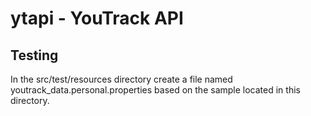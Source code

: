 # ytapi - YouTrack API
## Testing
In the src/test/resources directory create a file named youtrack_data.personal.properties based on the sample located in this directory.